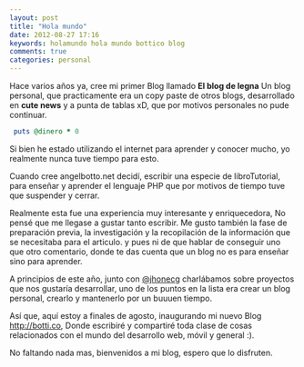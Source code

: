 ```yaml
---
layout: post
title: "Hola mundo"
date: 2012-08-27 17:16
keywords: holamundo hola mundo bottico blog
comments: true
categories: personal
---
```


Hace varios años ya, cree mi primer Blog llamado **El blog de legna** Un blog personal, que practicamente era un copy paste de otros blogs, desarrollado en **cute news** y a punta de tablas xD, que por motivos personales no pude continuar.

``` ruby El que entendio entendio
 puts @dinero * 0
```

Si bien he estado utilizando el internet para aprender y conocer mucho, yo realmente nunca tuve tiempo para esto.

Cuando cree angelbotto.net decidí, escribir una especie de libroTutorial, para enseñar y aprender el lenguaje PHP que por motivos de tiempo tuve que suspender y cerrar.

Realmente esta fue una experiencia muy interesante y enriquecedora, No pensé que me llegase a gustar tanto escribir. Me gusto también la fase de preparación previa, la investigación y la recopilación de la información que se necesitaba para el articulo. y pues ni de que hablar de conseguir uno que otro comentario, donde te das cuenta que un blog no es para enseñar sino para aprender.

A principios de este año, junto con [@jhonecg](http://twitter.com/jhonecg) charlábamos sobre proyectos que nos gustaría desarrollar, uno de los puntos en la lista era crear un blog personal, crearlo y mantenerlo por un buuuen tiempo.

Así que, aquí estoy a finales de agosto, inaugurando mi nuevo Blog <http://botti.co>, Donde escribiré y compartiré toda clase de cosas relacionados con el mundo del desarrollo web, móvil y general :).

No faltando nada mas, bienvenidos a mi blog, espero que lo disfruten. 